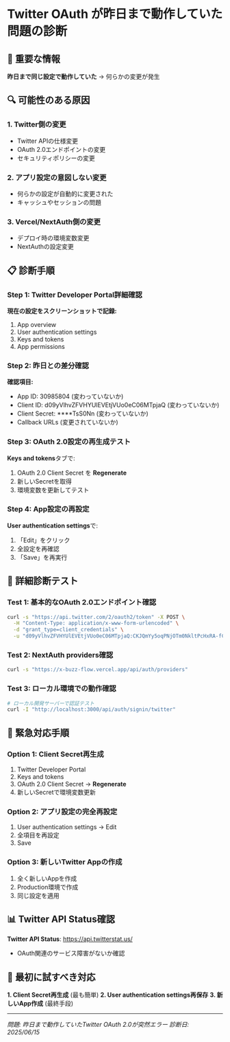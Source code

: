 # Twitter OAuth が昨日まで動作していた問題の診断

## 🚨 重要な情報

**昨日まで同じ設定で動作していた** → 何らかの変更が発生

## 🔍 可能性のある原因

### 1. Twitter側の変更
- Twitter APIの仕様変更
- OAuth 2.0エンドポイントの変更
- セキュリティポリシーの変更

### 2. アプリ設定の意図しない変更
- 何らかの設定が自動的に変更された
- キャッシュやセッションの問題

### 3. Vercel/NextAuth側の変更
- デプロイ時の環境変数変更
- NextAuthの設定変更

## 📋 診断手順

### Step 1: Twitter Developer Portal詳細確認

**現在の設定をスクリーンショットで記録:**
1. App overview
2. User authentication settings
3. Keys and tokens
4. App permissions

### Step 2: 昨日との差分確認

**確認項目:**
- App ID: 30985804 (変わっていないか)
- Client ID: d09yVlhvZFVHYUlEVEtjVUo0eC06MTpjaQ (変わっていないか)
- Client Secret: ****TsS0Nn (変わっていないか)
- Callback URLs (変更されていないか)

### Step 3: OAuth 2.0設定の再生成テスト

**Keys and tokens**タブで:
1. OAuth 2.0 Client Secret を **Regenerate**
2. 新しいSecretを取得
3. 環境変数を更新してテスト

### Step 4: App設定の再設定

**User authentication settings**で:
1. 「Edit」をクリック
2. 全設定を再確認
3. 「Save」を再実行

## 🧪 詳細診断テスト

### Test 1: 基本的なOAuth 2.0エンドポイント確認
```bash
curl -s "https://api.twitter.com/2/oauth2/token" -X POST \
  -H "Content-Type: application/x-www-form-urlencoded" \
  -d "grant_type=client_credentials" \
  -u "d09yVlhvZFVHYUlEVEtjVUo0eC06MTpjaQ:CKJQmYy5oqPNjOTm0NkltPcHxRA-fCaSVrtoVVcIO9VlTsS0Nn"
```

### Test 2: NextAuth providers確認
```bash
curl -s "https://x-buzz-flow.vercel.app/api/auth/providers"
```

### Test 3: ローカル環境での動作確認
```bash
# ローカル開発サーバーで認証テスト
curl -I "http://localhost:3000/api/auth/signin/twitter"
```

## 🔧 緊急対応手順

### Option 1: Client Secret再生成
1. Twitter Developer Portal
2. Keys and tokens
3. OAuth 2.0 Client Secret → **Regenerate**
4. 新しいSecretで環境変数更新

### Option 2: アプリ設定の完全再設定
1. User authentication settings → Edit
2. 全項目を再設定
3. Save

### Option 3: 新しいTwitter Appの作成
1. 全く新しいAppを作成
2. Production環境で作成
3. 同じ設定を適用

## 📊 Twitter API Status確認

**Twitter API Status**: https://api.twitterstat.us/
- OAuth関連のサービス障害がないか確認

## 🎯 最初に試すべき対応

**1. Client Secret再生成** (最も簡単)
**2. User authentication settings再保存**
**3. 新しいApp作成** (最終手段)

---
*問題: 昨日まで動作していたTwitter OAuth 2.0が突然エラー*
*診断日: 2025/06/15*